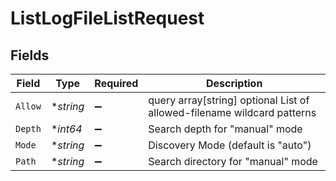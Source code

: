 # ListLogFileListRequest


## Fields

| Field                                                                   | Type                                                                    | Required                                                                | Description                                                             |
| ----------------------------------------------------------------------- | ----------------------------------------------------------------------- | ----------------------------------------------------------------------- | ----------------------------------------------------------------------- |
| `Allow`                                                                 | **string*                                                               | :heavy_minus_sign:                                                      | query array[string] optional List of allowed-filename wildcard patterns |
| `Depth`                                                                 | **int64*                                                                | :heavy_minus_sign:                                                      | Search depth for "manual" mode                                          |
| `Mode`                                                                  | **string*                                                               | :heavy_minus_sign:                                                      | Discovery Mode (default is "auto")                                      |
| `Path`                                                                  | **string*                                                               | :heavy_minus_sign:                                                      | Search directory for "manual" mode                                      |